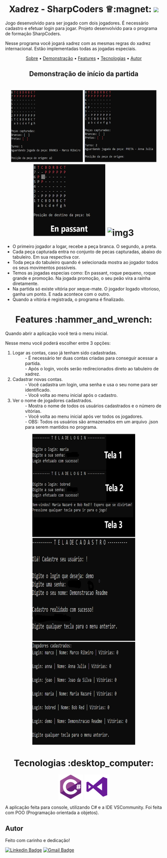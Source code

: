 <h1 align="center" id ="sobre">Xadrez - SharpCoders &#9813:magnet: <img src="https://img.shields.io/static/v1?label=VERSION&message=1.0.0&color=%3CCOLOR%3E?style=for-the-badge&logo=Lichess"/>
 </h1>
Jogo desenvolvido para ser jogado com dois jogadores. É necessário cadastro e efetuar login para jogar. Projeto desenvolvido para o programa de formação SharpCoders.

Nesse programa você jogará xadrez com as mesmas regras do xadrez internacional. Estão implementadas todas as jogadas especiais. 

<p align="center">
 <a href="#sobre">Sobre</a> •
 <a href="#demonstracao">Demonstração</a> • 
 <a href="#features">Features</a> • 
 <a href="#tecnologias">Tecnologias</a> • 
 <a href="#autor">Autor</a>
</p>

<h2 align="center" id="demonstracao"> Demonstração de início da partida </h2>

<h1 align="center">
  <img width="230px" height="230px" alt="img1" title="img1" src="./assets/img1.PNG" />
  <img width="230px" height="230px" alt="img3" title="img3" src="./assets/img3.PNG" />
  <img width="230px" height="230px" alt="img3" title="img3" src="./assets/En passant.PNG" />
  <img width="230px" height="230px" alt="img3" title="img3" src="./assets/Mostra todos os movimentos possíveis.PNG" />
</h1>
<ul>
  <li>O primeiro jogador a logar, recebe a peça branca. O segundo, a preta.</li>
  <li>Cada peça capturada entra no conjunto de pecas capturadas, abaixo do tabuleiro. Em sua respectiva cor.</li>
  <li>Toda peça do tabuleiro quando é selecionada mostra ao jogador todos os seus movimentos possíveis.</li>
  <li>Temos as jogadas especias como: En passant, roque pequeno, roque grande e promoção. Na jogada promoção, o seu peão vira a rainha diretamente.</li>
  <li>Na partida só existe vitória por xeque-mate. O jogador logado vitorioso, ganha um ponto. E nada acontece com o outro.</li>
  <li>Quando a vitória é registrada, o programa é finalizado.</li>
</ul>


<h1 align="center" id="features">Features :hammer_and_wrench:</h1>

<p>Quando abrir a aplicação você terá o menu inicial. </p>

<p>Nesse menu você poderá escolher entre 3 opções: </p>
<ol>
  <li>Logar as contas, caso já tenham sido cadastradas.</li>
    <dd> - É necessário ter duas contas criadas para conseguir acessar a partida. </dd>
    <dd> - Após o login, vocês serão redirecionados direto ao tabuleiro de xadrez. </dd>
  <li>Cadastrar novas contas.</li>
    <dd> - Você cadastra um login, uma senha e usa o seu nome para ser identificado. </dd>
    <dd> - Você volta ao menu inicial após o cadastro. </dd>
  <li>Ver o nome de jogadores cadastrados.</li>
    <dd> - Mostra o nome de todos os usuários cadastrados e o número de vitórias. </dd>
    <dd> - Você volta ao menu inicial após ver todos os jogadores. </dd>
    <dd> - OBS: Todos os usuários são armazenados em um arquivo .json para serem mantidos no programa. </dd>
</ol>
<div align="center">
  <img width="330px" height="330px" alt="img1" title="img1" src="./assets/login.png" />
  <img width="330px" height="330px" alt="img3" title="img3" src="./assets/cadastro.PNG" />
  <img width="330px" height="330px" alt="img3" title="img3" src="./assets/jogadores.PNG" />
</div>

<h1 align="center" id="tecnologias">
  Tecnologias :desktop_computer:
 </h1>
 <p align="center">
      <a href="#Tecnologias"> <img width="80px" height="80px" alt="img3" title="img3" src="./assets/csharp.png" /></a> 
      <a href="#Tecnologias"> <img width="80px" height="80px" alt="img3" title="img3" src="./assets/vscommunity.png" /></a> 
</p>

<p> 
    A aplicação feita para console, utilizando C# e a IDE VSCommunity. Foi feita com POO (Programação orientada a objetos).
</p>

## Autor
Feito com carinho e dedicação!


[![Linkedin Badge](https://img.shields.io/badge/-MarcoSousa-blue?style=flat-square&logo=Linkedin&logoColor=white&link=https://www.linkedin.com/in/marccosousa/)](https://www.linkedin.com/in/marccosousa/)
[![Gmail Badge](https://img.shields.io/badge/-marcosousacontato@gmail.com-c14438?style=flat-square&logo=Gmail&logoColor=white&link=mailto:marcososuacontato@gmail.com)](mailto:marcosousacontato@gmail.com)
